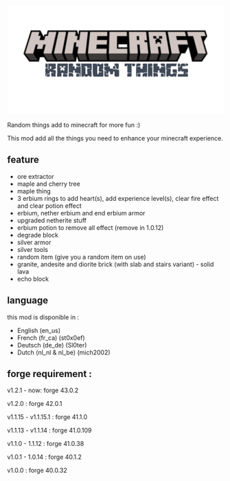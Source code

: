 ![Banner](https://github.com/gabrielgaudreault/RandomThings/blob/master/banner.png)

Random things add to minecraft for more fun :)

This mod add all the things you need to enhance your minecraft experience.

## feature
- ore extractor
- maple and cherry tree
- maple thing
- 3 erbium rings to add heart(s), add experience level(s), clear fire effect and clear potion effect
- erbium, nether erbium and end erbium armor
- upgraded netherite stuff
- erbium potion to remove all effect (remove in 1.0.12)
- degrade block
- silver armor
- silver tools
- random item (give you a random item on use)
- granite, andesite and diorite brick (with slab and stairs variant) - solid lava
- echo block

 
## language
this mod is disponible in :
- English (en_us) 
- French (fr_ca) (st0x0ef)
- Deutsch (de_de) (Sl0ter)
- Dutch (nl_nl & nl_be) (mich2002)

## forge requirement : 
v1.2.1 - now: forge 43.0.2

v1.2.0 : forge 42.0.1

v1.1.15 - v1.1.15.1 : forge 41.1.0

v1.1.13 - v1.1.14 : forge 41.0.109

v1.1.0 - 1.1.12 : forge 41.0.38

v1.0.1 - 1.0.14 : forge 40.1.2

v1.0.0 : forge 40.0.32
